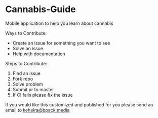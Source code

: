 # Cannabis-Guide
Mobile application to help you learn about cannabis

Ways to Contribute:
- Create an issue for something you want to see
- Solve an issue
- Help with documentation

Steps to Contribute:
1. Find an issue
2. Fork repo
3. Solve problem
4. Submit pr to master
6. If CI fails please fix the issue

If you would like this customized and published for you please send an email to keheira@bpack.media
